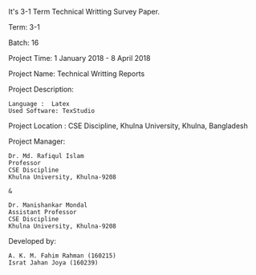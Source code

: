 It's 3-1 Term Technical Writting Survey Paper.  



Term: 3-1

Batch: 16

Project Time: 1 January 2018 -  8 April 2018



Project Name: Technical Writting Reports


Project Description:

	Language :  Latex
	Used Software: TexStudio 



Project Location : CSE Discipline, Khulna University, Khulna, Bangladesh



Project Manager:

	Dr. Md. Rafiqul Islam
	Professor
	CSE Discipline
	Khulna University, Khulna-9208

	&

	Dr. Manishankar Mondal
	Assistant Professor
	CSE Discipline
	Khulna University, Khulna-9208



Developed by:

	A. K. M. Fahim Rahman (160215)
	Israt Jahan Joya (160239)
